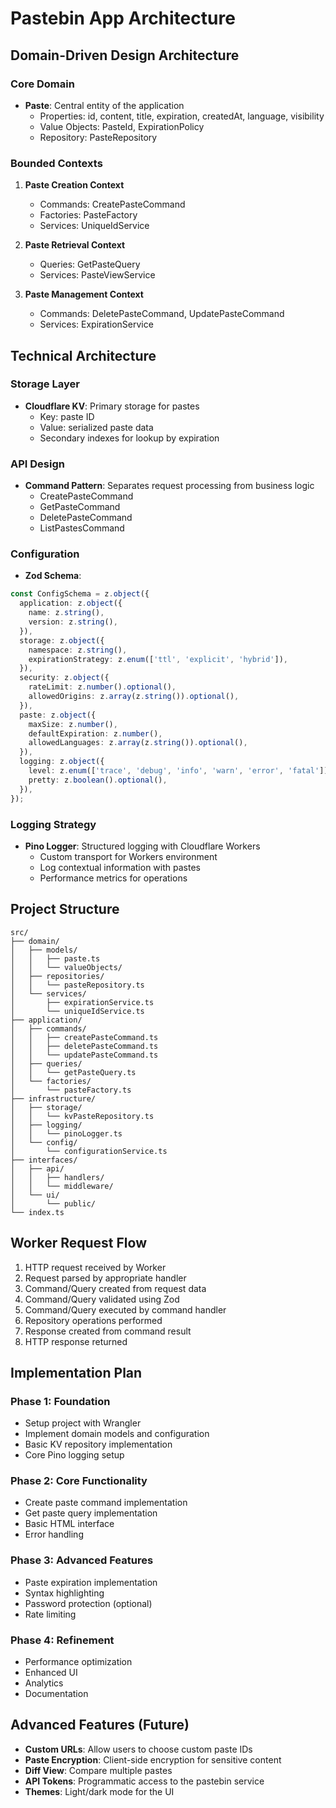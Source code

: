 # Pastebin App Architecture

## Domain-Driven Design Architecture

### Core Domain
- **Paste**: Central entity of the application
  - Properties: id, content, title, expiration, createdAt, language, visibility
  - Value Objects: PasteId, ExpirationPolicy
  - Repository: PasteRepository

### Bounded Contexts
1. **Paste Creation Context**
   - Commands: CreatePasteCommand
   - Factories: PasteFactory
   - Services: UniqueIdService

2. **Paste Retrieval Context**
   - Queries: GetPasteQuery
   - Services: PasteViewService

3. **Paste Management Context**
   - Commands: DeletePasteCommand, UpdatePasteCommand
   - Services: ExpirationService

## Technical Architecture

### Storage Layer
- **Cloudflare KV**: Primary storage for pastes
  - Key: paste ID
  - Value: serialized paste data
  - Secondary indexes for lookup by expiration

### API Design
- **Command Pattern**: Separates request processing from business logic
  - CreatePasteCommand
  - GetPasteCommand
  - DeletePasteCommand
  - ListPastesCommand

### Configuration
- **Zod Schema**:
```typescript
const ConfigSchema = z.object({
  application: z.object({
    name: z.string(),
    version: z.string(),
  }),
  storage: z.object({
    namespace: z.string(),
    expirationStrategy: z.enum(['ttl', 'explicit', 'hybrid']),
  }),
  security: z.object({
    rateLimit: z.number().optional(),
    allowedOrigins: z.array(z.string()).optional(),
  }),
  paste: z.object({
    maxSize: z.number(),
    defaultExpiration: z.number(),
    allowedLanguages: z.array(z.string()).optional(),
  }),
  logging: z.object({
    level: z.enum(['trace', 'debug', 'info', 'warn', 'error', 'fatal']),
    pretty: z.boolean().optional(),
  }),
});
```

### Logging Strategy
- **Pino Logger**: Structured logging with Cloudflare Workers
  - Custom transport for Workers environment
  - Log contextual information with pastes
  - Performance metrics for operations

## Project Structure
```
src/
├── domain/
│   ├── models/
│   │   ├── paste.ts
│   │   └── valueObjects/
│   ├── repositories/
│   │   └── pasteRepository.ts
│   └── services/
│       ├── expirationService.ts
│       └── uniqueIdService.ts
├── application/
│   ├── commands/
│   │   ├── createPasteCommand.ts
│   │   ├── deletePasteCommand.ts
│   │   └── updatePasteCommand.ts
│   ├── queries/
│   │   └── getPasteQuery.ts
│   └── factories/
│       └── pasteFactory.ts
├── infrastructure/
│   ├── storage/
│   │   └── kvPasteRepository.ts
│   ├── logging/
│   │   └── pinoLogger.ts
│   └── config/
│       └── configurationService.ts
├── interfaces/
│   ├── api/
│   │   ├── handlers/
│   │   └── middleware/
│   └── ui/
│       └── public/
└── index.ts
```

## Worker Request Flow

1. HTTP request received by Worker
2. Request parsed by appropriate handler
3. Command/Query created from request data
4. Command/Query validated using Zod
5. Command/Query executed by command handler
6. Repository operations performed
7. Response created from command result
8. HTTP response returned

## Implementation Plan

### Phase 1: Foundation
- Setup project with Wrangler
- Implement domain models and configuration
- Basic KV repository implementation
- Core Pino logging setup

### Phase 2: Core Functionality
- Create paste command implementation
- Get paste query implementation
- Basic HTML interface
- Error handling

### Phase 3: Advanced Features
- Paste expiration implementation
- Syntax highlighting
- Password protection (optional)
- Rate limiting

### Phase 4: Refinement
- Performance optimization
- Enhanced UI
- Analytics
- Documentation

## Advanced Features (Future)

- **Custom URLs**: Allow users to choose custom paste IDs
- **Paste Encryption**: Client-side encryption for sensitive content
- **Diff View**: Compare multiple pastes
- **API Tokens**: Programmatic access to the pastebin service
- **Themes**: Light/dark mode for the UI